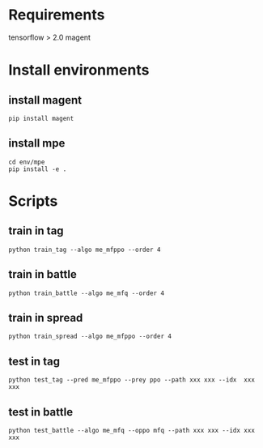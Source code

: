 # Requirements
tensorflow > 2.0
magent

# Install environments
## install magent
```shell
pip install magent
```
## install mpe
```shell
cd env/mpe
pip install -e .
```

# Scripts
## train in tag
```shell
python train_tag --algo me_mfppo --order 4
```

## train in battle
```shell
python train_battle --algo me_mfq --order 4
```

## train in spread
```shell
python train_spread --algo me_mfppo --order 4 
```

## test in tag
```shell
python test_tag --pred me_mfppo --prey ppo --path xxx xxx --idx  xxx xxx
```

## test in battle
```shell
python test_battle --algo me_mfq --oppo mfq --path xxx xxx --idx xxx xxx
```


